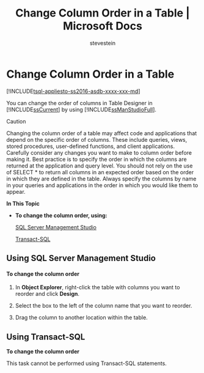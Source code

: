 ﻿---
title: "Change Column Order in a Table | Microsoft Docs"
ms.custom: ""
ms.date: "06/15/2018"
ms.prod: sql
ms.prod_service: "table-view-index, sql-database, sql-data-warehouse, pdw"
ms.reviewer: ""
ms.suite: "sql"
ms.technology: table-view-index
ms.tgt_pltfrm: ""
ms.topic: conceptual
helpviewer_keywords: 
  - "columns [SQL Server], change order in a table"
  - "column order, change"
ms.assetid: cd99ef56-9085-431a-a0fc-58e7add5399f
caps.latest.revision: 15
author: stevestein
ms.author: sstein
manager: craigg
monikerRange: ">= aps-pdw-2016 || = azuresqldb-current || = azure-sqldw-latest || >= sql-server-2016 || = sqlallproducts-allversions"
---
# Change Column Order in a Table
[!INCLUDE[tsql-appliesto-ss2016-asdb-xxxx-xxx-md](../../includes/tsql-appliesto-ss2016-asdb-xxxx-xxx-md.md)]

  You can change the order of columns in Table Designer in [!INCLUDE[ssCurrent](../../includes/sscurrent-md.md)] by using [!INCLUDE[ssManStudioFull](../../includes/ssmanstudiofull-md.md)].  
  
> [!CAUTION]  
>  Changing the column order of a table may affect code and applications that depend on the specific order of columns. These include queries, views, stored procedures, user-defined functions, and client applications. Carefully consider any changes you want to make to column order before making it. Best practice is to specify the order in which the columns are returned at the application and query level. You should not rely on the use of SELECT * to return all columns in an expected order based on the order in which they are defined in the table. Always specify the columns by name in your queries and applications in the order in which you would like them to appear.  
  
 **In This Topic**  
  
-   **To change the column order, using:**  
  
     [SQL Server Management Studio](#SSMSProcedure)  
  
     [Transact-SQL](#TsqlProcedure)  
  
##  <a name="SSMSProcedure"></a> Using SQL Server Management Studio  
  
#### To change the column order  
  
1.  In **Object Explorer**, right-click the table with columns you want to reorder and click **Design**.  
  
2.  Select the box to the left of the column name that you want to reorder.  
  
3.  Drag the column to another location within the table.  
  
##  <a name="TsqlProcedure"></a> Using Transact-SQL  
 **To change the column order**  
  
 This task cannot be performed using Transact-SQL statements.  
  
###  <a name="TsqlExample"></a>  
